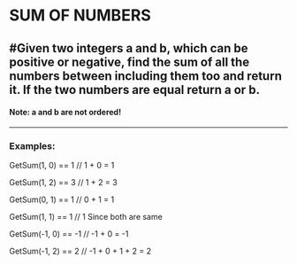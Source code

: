 # SUM OF NUMBERS

## #Given two integers a and b, which can be positive or negative, find the sum of all the numbers between including them too and return it. If the two numbers are equal return a or b.

#### Note: a and b are not ordered!
----------

### Examples:

GetSum(1, 0) == 1   // 1 + 0 = 1

GetSum(1, 2) == 3   // 1 + 2 = 3

GetSum(0, 1) == 1   // 0 + 1 = 1

GetSum(1, 1) == 1   // 1 Since both are same

GetSum(-1, 0) == -1 // -1 + 0 = -1

GetSum(-1, 2) == 2  // -1 + 0 + 1 + 2 = 2
